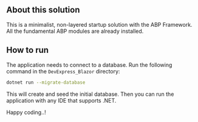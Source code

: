 ## About this solution

This is a minimalist, non-layered startup solution with the ABP Framework. All the fundamental ABP modules are already installed.

## How to run

The application needs to connect to a database. Run the following command in the `DevExpress_Blazor` directory:

````bash
dotnet run --migrate-database
````

This will create and seed the initial database. Then you can run the application with any IDE that supports .NET.

Happy coding..!



